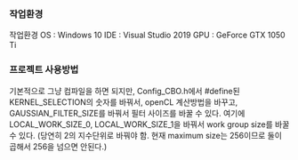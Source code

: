 ### 작업환경
작업환경
OS : Windows 10
IDE : Visual Studio 2019
GPU : GeForce GTX 1050 Ti


### 프로젝트 사용방법
기본적으로 그냥 컴파일을 하면 되지만, Config_CBO.h에서 #define된 KERNEL_SELECTION의
숫자를 바꿔서, openCL 계산방법을 바꾸고, GAUSSIAN_FILTER_SIZE를  바꿔서
필터 사이즈를 바꿀 수 있다. 여기에 LOCAL_WORK_SIZE_0, LOCAL_WORK_SIZE_1을
바꿔서 work group size를 바꿀 수 있다. (당연히 2의 지수단위로 바꿔야 함. 현재 
maximum size는 256이므로 둘이 곱해서 256을 넘으면 안된다.)

